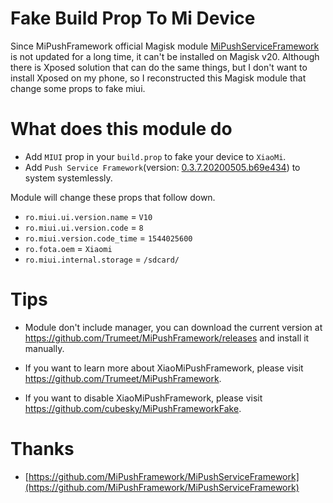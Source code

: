 # Fake Build Prop To Mi Device
Since MiPushFramework official Magisk module [MiPushServiceFramework](https://github.com/MiPushFramework/MiPushServiceFramework/) is not updated for a long time, it can't be installed on Magisk v20. Although there is Xposed solution that can do the same things, but I don't want to install Xposed on my phone, so I reconstructed this Magisk module that change some props to fake miui.

# What does this module do

- Add `MIUI` prop in your `build.prop` to fake your device to `XiaoMi`.
- Add `Push Service Framework`(version: [0.3.7.20200505.b69e434](https://github.com/MiPushFramework/MiPushFramework/releases/tag/0.3.7.20200505.b69e434)) to system systemlessly.

Module will change these props that follow down.

- `ro.miui.ui.version.name` = `V10`
- `ro.miui.ui.version.code` = `8`
- `ro.miui.version.code_time` = `1544025600`
- `ro.fota.oem` = `Xiaomi`
- `ro.miui.internal.storage` = `/sdcard/`

# Tips

- Module don't include manager, you can download the current version at https://github.com/Trumeet/MiPushFramework/releases and install it manually.

- If you want to learn more about XiaoMiPushFramework, please visit https://github.com/Trumeet/MiPushFramework.
- If you want to disable XiaoMiPushFramework, please visit https://github.com/cubesky/MiPushFrameworkFake.

# Thanks

- [https://github.com/MiPushFramework/MiPushServiceFramework](https://github.com/MiPushFramework/MiPushServiceFramework)

